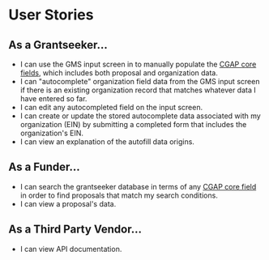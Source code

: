# User Stories

## As a Grantseeker...

* I can use the GMS input screen in to manually populate the [CGAP core fields](https://docs.google.com/spreadsheets/d/18bzxgnA7SFkQLTkUMUXJQeqx88g_SNGkCAXpgMpF4Ss/edit#gid=444784014), which includes both proposal and organization data.
* I can "autocomplete" organization field data from the GMS input screen if there is an existing organization record that matches whatever data I have entered so far.
* I can edit any autocompleted field on the input screen.
* I can create or update the stored autocomplete data associated with my organization (EIN) by submitting a completed form that includes the organization's EIN.
* I can view an explanation of the autofill data origins.

## As a Funder...

* I can search the grantseeker database in terms of any [CGAP core field](https://docs.google.com/spreadsheets/d/18bzxgnA7SFkQLTkUMUXJQeqx88g_SNGkCAXpgMpF4Ss/edit#gid=444784014) in order to find proposals that match my search conditions.
* I can view a proposal's data.

## As a Third Party Vendor...

* I can view API documentation.
